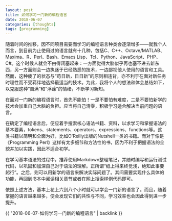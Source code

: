 ```yaml
---
layout: post
title: 如何学习一门新的编程语言
date: 2018-06-07
categories: [thoughts]
tags: [programming]
---
```


随着时间的推移，因不同项目需要而学习的编程语言种类会逐渐增多——就我个人而言，到目前为止使用过的语言就有十几种，包括C、C++、Octave/MATLAB、Maxima、R、Perl、Bash、Emacs Lisp、Tcl、Python、JavaScript、PHP、C#。这个时候人就会不由得闭塞起来：一方面觉得大脑似乎再也塞不进去新东西，另一方面则会一边执迷于已经熟悉的技术，一边鄙视他人使用的语言和工具。然而，这种疲了的状态与“苟日新，日日新”的原则相违背，亦不利于在面对新任务时理性而不受羁绊地选择最适当的技术。为此，我将个人的想法和体会总结如下，以克服这种“自满”和“浮躁”的情绪，不断学习新知。

在面对一门新的编程语言时，首先不能怕！一是不要怕有难度，二是不要怕新学的技术会加重自己大脑的负担。应当将自己清零，积极学习适合解决当前问题的语言。

在确定了编程语言后，便应着手搜索核心语法书籍、资料，以求学习和掌握语法的基本要素，tokens、statements、operators、expressions、functions等。这类书籍以简明和全面为好，比如O'Reilly出版的Nutshell一类的书籍。而对于像是《Programming Perl》这样有太多细节和方法性的书，因为不利于把握语法的全貌并加以实践，因此不适合初学。

在学习基本语法的过程中，推荐使用Markdown整理笔记，并随时编写和运行测试代码，以巩固和加深自己对于语法的理解。正所谓“纸上得来终觉浅，绝知此事要躬行”。之后，则可以用新学的语言来解决实际问题了。其间需要实现什么具体的功能，再回到书本中阅读相关章节或者在网上搜索样例代码即可。

依照上述方法，基本上花上六到八个小时就可以学会一门新的语言了。而且，随着掌握的语言越来越多，便会发现它们的共性与不同，学习效率也会因此得到进一步提升。

{{ "2018-06-07-如何学习一门新的编程语言" | backlink }}
